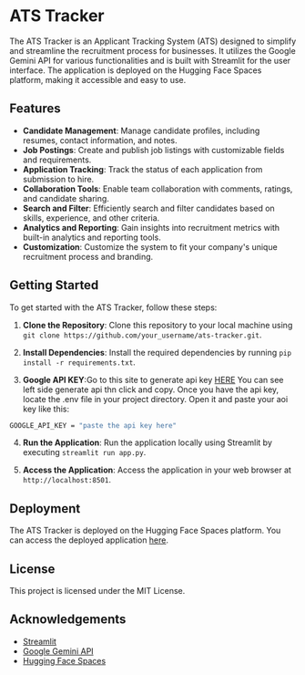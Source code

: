 # ATS Tracker

The ATS Tracker is an Applicant Tracking System (ATS) designed to simplify and streamline the recruitment process for businesses. It utilizes the Google Gemini API for various functionalities and is built with Streamlit for the user interface. The application is deployed on the Hugging Face Spaces platform, making it accessible and easy to use.

## Features

- **Candidate Management**: Manage candidate profiles, including resumes, contact information, and notes.
- **Job Postings**: Create and publish job listings with customizable fields and requirements.
- **Application Tracking**: Track the status of each application from submission to hire.
- **Collaboration Tools**: Enable team collaboration with comments, ratings, and candidate sharing.
- **Search and Filter**: Efficiently search and filter candidates based on skills, experience, and other criteria.
- **Analytics and Reporting**: Gain insights into recruitment metrics with built-in analytics and reporting tools.
- **Customization**: Customize the system to fit your company's unique recruitment process and branding.

## Getting Started

To get started with the ATS Tracker, follow these steps:

1. **Clone the Repository**: Clone this repository to your local machine using `git clone https://github.com/your_username/ats-tracker.git`.

2. **Install Dependencies**: Install the required dependencies by running `pip install -r requirements.txt`.

3. **Google API KEY**:Go to this site to generate api key [HERE](https://aistudio.google.com) You can see left side generate api thn click and copy. Once you have the api key, locate the .env file in your project directory. Open it and paste your aoi key like this:
  ```bash
  GOOGLE_API_KEY = "paste the api key here"
  ```
4. **Run the Application**: Run the application locally using Streamlit by executing `streamlit run app.py`.

5. **Access the Application**: Access the application in your web browser at `http://localhost:8501`.

## Deployment

The ATS Tracker is deployed on the Hugging Face Spaces platform. You can access the deployed application [here](https://huggingface.co/spaces/suriya7/ATS-Tracking-System).

## License

This project is licensed under the MIT License.

## Acknowledgements

- [Streamlit](https://streamlit.io/)
- [Google Gemini API](https://developers.google.com/gemini)
- [Hugging Face Spaces](https://huggingface.co/spaces)


